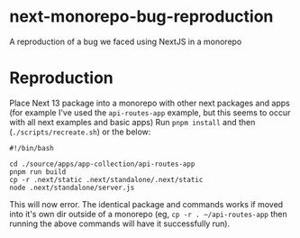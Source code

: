 # next-monorepo-bug-reproduction
A reproduction of a bug we faced using NextJS in a monorepo 


# Reproduction
Place Next 13 package into a monorepo with other next packages and apps (for example I've used the `api-routes-app` example, but this seems to occur with all next examples and basic apps)
Run `pnpm install` and then (`./scripts/recreate.sh`) or the below:
```
#!/bin/bash

cd ./source/apps/app-collection/api-routes-app
pnpm run build
cp -r .next/static .next/standalone/.next/static
node .next/standalone/server.js
```
This will now error. The identical package and commands works if moved into it's own dir outside of a monorepo (eg, `cp -r . ~/api-routes-app` then running the above commands will have it successfully run). 
